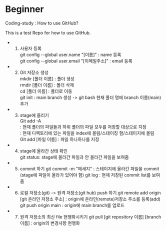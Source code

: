 # Beginner
Coding-study : How to use GitHub?

This is a test Repo for how to use GitHub.

- 1) 사용자 등록  
git config --global user.name "[이름]" : name 등록  
git config --global user.email "[이메일주소]" : email 등록

- 2) Git 저장소 생성  
mkdir [폴더 이름] : 폴더 생성  
rmdir [폴더 이름] : 폴더 삭제  
cd [폴더 이름] : 폴더로 이동  
git init : main branch 생성 -> git bash 현재 폴더 명에 branch 이름(main) 추가

- 3) stage에 올리기  
Git add -A  
: 현재 폴더의 파일들과 하위 폴더의 파일 모두를 저장할 대상으로 지정  
: 현재 디렉토리에 있는 파일을 index에 올림/스테이징 함/스테이지에 올림  
Git add [파일 이름] : 파일 하나하나를 지정

- 4) stage에 올라간 상태 확인  
git status: stage에 올라간 파일과 안 올라간 파일을 보여줌

- 5) commit 하기
git commit -m "메세지" : 스테이지에 올라간 파일을 commit (stage에 파일이 올라가 있어야 함)
git log : 현재 저장된 commit list를 보여줌

- 6) 로컬 저장소(git) -> 원격 저장소(git hub) push 하기
git remote add origin [git 온라인 저장소 주소] : origin에 온라인(remote)저장소 주소를 등록(add)
git push origin main : origin에 main branch를 업로드

- 7) 원격 저장소의 최신 file 현행화시키기
git pull [git repository 이름] [branch 이름] : origin의 변경사항 현행화